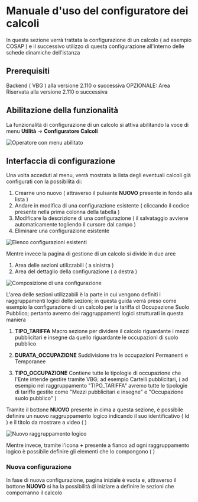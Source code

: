 # Manuale d'uso del configuratore dei calcoli

In questa sezione verrà trattata la configurazione di un calcolo ( ad esempio COSAP ) e il successivo utilizzo di questa configurazione all'interno delle schede dinamiche dell'istanza

## Prerequisiti

Backend ( VBG ) alla versione 2.110 o successiva
OPZIONALE: Area Riservata alla versione 2.110 o successiva

## Abilitazione della funzionalità

La funzionalità di configurazione di un calcolo si attiva abilitando la voce di menu **Utilità** -> **Configuratore Calcoli**

![Operatore con menu abilitato](./immagini/menu-abilitato.png)

## Interfaccia di configurazione

Una volta acceduti al menu, verrà mostrata la lista degli eventuali calcoli già configurati con la possibilità di:

 1. Crearne uno nuovo ( attraverso il pulsante **NUOVO** presente in fondo alla lista )
 2. Andare in modifica di una configurazione esistente ( cliccando il codice presente nella prima colonna della tabella )
 3. Modificare la descrizione di una configurazione ( il salvataggio avviene automaticamente togliendo il cursore dal campo )
 4. Eliminare una configurazione esistente

![Elenco configurazioni esistenti](./immagini/elenco-configurazioni.png)

Mentre invece la pagina di gestione di un calcolo si divide in due aree

 1. Area delle sezioni utilizzabili ( a sinistra )
 2. Area del dettaglio della configurazione ( a destra )

![Composizione di una configurazione](./immagini/configurazione-calcolo.png)

L'area delle sezioni utilizzabili è la parte in cui vengono definiti i raggruppamenti logici delle sezioni; in questa guida verrà preso come esempio la configurazione di un calcolo per la tariffa di Occupazione Suolo Pubblico; pertanto avremo dei raggruppamenti logici
strutturati in questa maniera

1. **TIPO_TARIFFA**
Macro sezione per dividere il calcolo riguardante i mezzi pubblicitari e insegne da quello riguardante le occupazioni di suolo pubblico

2. **DURATA_OCCUPAZIONE**
Suddivisione tra le occupazioni Permanenti e Temporanee

3. **TIPO_OCCUPAZIONE**
Contiene tutte le tipologie di occupazione che l'Ente intende gestire tramite VBG; ad esempio Cartelli pubblicitari,
( ad esempio nel raggruppamento "TIPO_TARIFFA" avremo tutte le tipologie di tariffe gestite come "Mezzi pubblicitari e insegne" e "Occupazione suolo pubblico" )

Tramite il bottone **NUOVO** presente in cima a questa sezione, è possibile definire un nuovo raggruppamento logico indicando il suo identificativo ( Id )
e il titolo da mostrare a video (  )

![Nuovo raggruppamento logico](./immagini/nuova-sezione-utilizzabile.png)

Mentre invece, tramite l'icona **+** presente a fianco ad ogni raggruppamento logico è possibile definire gli elementi che lo compongono ( )

### Nuova configurazione

In fase di nuova configurazione, pagina iniziale è vuota e, attraverso il bottone **NUOVO** si ha la possibilità di iniziare
a definire le sezioni che comporranno il calcolo
